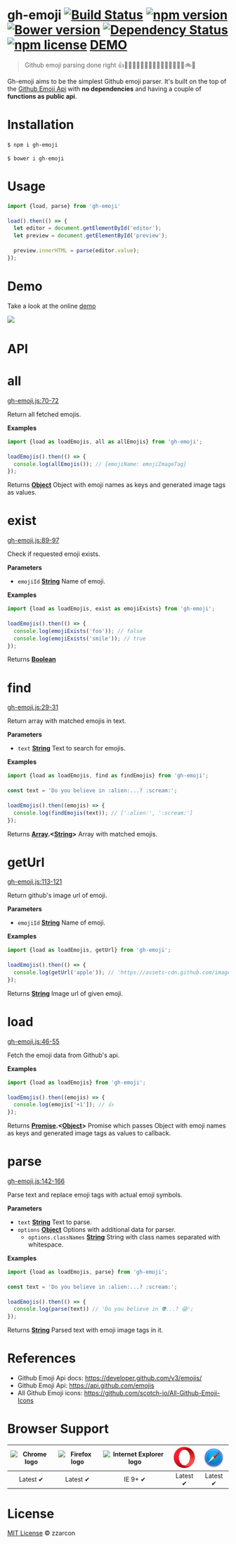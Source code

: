 # gh-emoji [![Build Status](https://travis-ci.org/zzarcon/gh-emoji.svg?branch=master)](https://travis-ci.org/zzarcon/gh-emoji) [![npm version](https://badge.fury.io/js/gh-emoji.svg)](https://www.npmjs.com/package/gh-emoji) [![Bower version](https://badge.fury.io/bo/gh-emoji.svg)](https://libraries.io/bower/gh-emoji) [![Dependency Status](https://david-dm.org/zzarcon/gh-emoji.svg)](https://david-dm.org/zzarcon/gh-emoji) [![npm license](https://img.shields.io/npm/l/awesome-badges.svg)](https://www.npmjs.org/package/awesome-badges) [DEMO](http://zzarcon.github.io/gh-emoji/)
> Github emoji parsing done right 👍🙌👋👏💩🙋😈😄👶🙇👱🍔🍕👻💅👹🚲🚂

Gh-emoji aims to be the simplest Github emoji parser. It's built on the top of the [Github Emoji Api](https://api.github.com/emojis) with **no dependencies** and having a couple of **functions as public api**.

# Installation
`$ npm i gh-emoji`

`$ bower i gh-emoji`

# Usage

```javascript
import {load, parse} from 'gh-emoji'

load().then(() => {
  let editor = document.getElementById('editor');
  let preview = document.getElementById('preview');

  preview.innerHTML = parse(editor.value);
});

```

# Demo
Take a look at the online [demo](http://zzarcon.github.io/gh-emoji/)

![](https://raw.githubusercontent.com/zzarcon/gh-emoji/master/assets/gh-emoji-demo.gif)

# API
# all

[gh-emoji.js:70-72](https://github.com/zzarcon/gh-emoji/blob/9df2e4e1087fedbad43475c77b3dd400cc8614bf/gh-emoji.js#L70-L72 "Source code on GitHub")

Return all fetched emojis.

**Examples**

```javascript
import {load as loadEmojis, all as allEmojis} from 'gh-emoji';

loadEmojis().then(() => {
  console.log(allEmojis()); // {emojiName: emojiImageTag}
});
```

Returns **[Object](https://developer.mozilla.org/en-US/docs/Web/JavaScript/Reference/Global_Objects/Object)** Object with emoji names as keys and generated image tags
as values.

# exist

[gh-emoji.js:89-97](https://github.com/zzarcon/gh-emoji/blob/9df2e4e1087fedbad43475c77b3dd400cc8614bf/gh-emoji.js#L89-L97 "Source code on GitHub")

Check if requested emoji exists.

**Parameters**

-   `emojiId` **[String](https://developer.mozilla.org/en-US/docs/Web/JavaScript/Reference/Global_Objects/String)** Name of emoji.

**Examples**

```javascript
import {load as loadEmojis, exist as emojiExists} from 'gh-emoji';

loadEmojis().then(() => {
  console.log(emojiExists('foo')); // false
  console.log(emojiExists('smile')); // true
});
```

Returns **[Boolean](https://developer.mozilla.org/en-US/docs/Web/JavaScript/Reference/Global_Objects/Boolean)** 

# find

[gh-emoji.js:29-31](https://github.com/zzarcon/gh-emoji/blob/9df2e4e1087fedbad43475c77b3dd400cc8614bf/gh-emoji.js#L29-L31 "Source code on GitHub")

Return array with matched emojis in text.

**Parameters**

-   `text` **[String](https://developer.mozilla.org/en-US/docs/Web/JavaScript/Reference/Global_Objects/String)** Text to search for emojis.

**Examples**

```javascript
import {load as loadEmojis, find as findEmojis} from 'gh-emoji';

const text = 'Do you believe in :alien:...? :scream:';

loadEmojis().then((emojis) => {
  console.log(findEmojis(text)); // [':alien:', ':scream:']
});
```

Returns **[Array](https://developer.mozilla.org/en-US/docs/Web/JavaScript/Reference/Global_Objects/Array).&lt;[String](https://developer.mozilla.org/en-US/docs/Web/JavaScript/Reference/Global_Objects/String)>** Array with matched emojis.

# getUrl

[gh-emoji.js:113-121](https://github.com/zzarcon/gh-emoji/blob/9df2e4e1087fedbad43475c77b3dd400cc8614bf/gh-emoji.js#L113-L121 "Source code on GitHub")

Return github's image url of emoji.

**Parameters**

-   `emojiId` **[String](https://developer.mozilla.org/en-US/docs/Web/JavaScript/Reference/Global_Objects/String)** Name of emoji.

**Examples**

```javascript
import {load as loadEmojis, getUrl} from 'gh-emoji';

loadEmojis().then(() => {
  console.log(getUrl('apple')); // 'https://assets-cdn.github.com/images/icons/emoji/unicode/1f34e.png?v6'
});
```

Returns **[String](https://developer.mozilla.org/en-US/docs/Web/JavaScript/Reference/Global_Objects/String)** Image url of given emoji.

# load

[gh-emoji.js:46-55](https://github.com/zzarcon/gh-emoji/blob/9df2e4e1087fedbad43475c77b3dd400cc8614bf/gh-emoji.js#L46-L55 "Source code on GitHub")

Fetch the emoji data from Github's api.

**Examples**

```javascript
import {load as loadEmojis} from 'gh-emoji';

loadEmojis().then((emojis) => {
  console.log(emojis['+1']); // 👍
});
```

Returns **[Promise](https://developer.mozilla.org/en-US/docs/Web/JavaScript/Reference/Global_Objects/Promise).&lt;[Object](https://developer.mozilla.org/en-US/docs/Web/JavaScript/Reference/Global_Objects/Object)>** Promise which passes Object with emoji names
as keys and generated image tags as values to callback.

# parse

[gh-emoji.js:142-166](https://github.com/zzarcon/gh-emoji/blob/9df2e4e1087fedbad43475c77b3dd400cc8614bf/gh-emoji.js#L142-L166 "Source code on GitHub")

Parse text and replace emoji tags with actual emoji symbols.

**Parameters**

-   `text` **[String](https://developer.mozilla.org/en-US/docs/Web/JavaScript/Reference/Global_Objects/String)** Text to parse.
-   `options` **[Object](https://developer.mozilla.org/en-US/docs/Web/JavaScript/Reference/Global_Objects/Object)** Options with additional data for parser.
    -   `options.classNames` **[String](https://developer.mozilla.org/en-US/docs/Web/JavaScript/Reference/Global_Objects/String)** String with class names
        separated with whitespace.

**Examples**

```javascript
import {load as loadEmojis, parse} from 'gh-emoji';

const text = 'Do you believe in :alien:...? :scream:';

loadEmojis().then(() => {
  console.log(parse(text)) // 'Do you believe in 👽...? 😱';
});
```

Returns **[String](https://developer.mozilla.org/en-US/docs/Web/JavaScript/Reference/Global_Objects/String)** Parsed text with emoji image tags in it.
# References

* Github Emoji Api docs: https://developer.github.com/v3/emojis/
* Github Emoji Api: https://api.github.com/emojis
* All Github Emoji icons: https://github.com/scotch-io/All-Github-Emoji-Icons

# Browser Support

| <img src="https://raw.githubusercontent.com/alrra/browser-logos/master/chrome/chrome_64x64.png" width="48px" height="48px" alt="Chrome logo"> | <img src="https://raw.githubusercontent.com/alrra/browser-logos/master/firefox/firefox_64x64.png" width="48px" height="48px" alt="Firefox logo"> | <img src="https://raw.githubusercontent.com/alrra/browser-logos/master/internet-explorer/internet-explorer_64x64.png" width="48px" height="48px" alt="Internet Explorer logo"> | <img src="https://raw.githubusercontent.com/alrra/browser-logos/master/opera/opera_64x64.png" width="48px" height="48px" alt="Opera logo"> | <img src="https://raw.githubusercontent.com/alrra/browser-logos/master/safari/safari_64x64.png" width="48px" height="48px" alt="Safari logo"> |
|:---:|:---:|:---:|:---:|:---:|
| Latest ✔ | Latest ✔ | IE 9+ ✔ | Latest ✔ | Latest ✔ |

# License

[MIT License](https://tldrlegal.com/license/mit-license) © zzarcon
